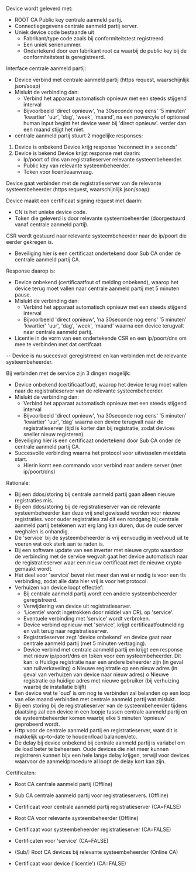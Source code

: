 

Device wordt geleverd met:
- ROOT CA Public key centrale aanmeld partij.
- Connectiegegevens centrale aanmeld partij server.
- Uniek device code bestaande uit
  - Fabrikant/type code zoals bij conformiteitstest registreerd.
  - Een uniek serienummer.
  - Ondertekend door een fabrikant root ca waarbij de public key bij de conformiteitstest is geregistreerd.


Interface centrale aanmeld partij:

- Device verbind met centrale aanmeld partij (https request, waarschijnlijk json/soap)
- Mislukt de verbinding dan:
  - Verbind het apparaat automatisch opnieuw met een steeds stijgend interval
  - Bijvoorbeeld 'direct opnieuw', 'na 30seconde nog eens' '5 minuten' 'kwartier'
      'uur', 'dag', 'week', 'maand', na een powercyle of optioneel human input begint het device weer bij 'direct opnieuw'.
      verder dan een maand stijgt het niet.
- centrale aanmeld partij stuurt 2 mogelijke responses:
 1. Device is onbekend
    Device krijg response 'reconnect in x seconds'
 2. Device is bekend
    Device krijgt response met daarin:
    - Ip/poort of dns van registratieserver relevante systeembeheerder.
    - Public key van relevante systeembeheerder.
    - Token voor licentieaanvraag.


Device gaat verbinden met de registratieserver van de relevante systeembeheerder (https request, waarschijnlijk json/soap):


Device maakt een certificaat signing request met daarin:
- CN is het unieke device code.
- Token die geleverd is door relevante systeembeheerder (doorgestuurd vanaf centrale aanmeld partij).

CSR wordt gestuurd naar relevante systeembeheerder naar de ip/poort die eerder gekregen is.
- Beveiliging hier is een certificaat ondertekend door Sub CA onder de centrale aanmeld partij CA.

Response daarop is:
- Device onbekend (certificaatfout of melding onbekend), waarop het device terug moet vallen naar centrale aanmeld partij met 5 minuten pause.
- Mislukt de verbinding dan:
  - Verbind het apparaat automatisch opnieuw met een steeds stijgend interval
  - Bijvoorbeeld 'direct opnieuw', 'na 30seconde nog eens' '5 minuten' 'kwartier'
      'uur', 'dag', 'week', 'maand' waarna een device terugvalt naar centrale aanmeld partij.
- Licentie in de vorm van een ondertekende CSR en een ip/poort/dns om mee te verbinden met dat certifcaat.

-- Device is nu succesvol geregistreerd en kan verbinden met de relevante systeembeheerder.


Bij verbinden met de service zijn 3 dingen mogelijk:
- Device onbekend (certificaatfout), waarop het device terug moet vallen naar de registratieserver van de relevante systeembeheerder.
- Mislukt de verbinding dan:
  - Verbind het apparaat automatisch opnieuw met een steeds stijgend interval
  - Bijvoorbeeld 'direct opnieuw', 'na 30seconde nog eens' '5 minuten' 'kwartier'
      'uur', 'dag' waarna een device terugvalt naar de registratieserver (tijd is korter dan bij registratie, zodat devices sneller nieuw registeren).
- Beveiliging hier is een certificaat ondertekend door Sub CA onder de centrale aanmeld partij CA.
- Succesvolle verbinding waarna het protocol voor uitwisselen meetdata start.
  - Hierin komt een commando voor verbind naar andere server (met ip/poort/dns)





Rationale:
- Bij een ddos/storing bij centrale aanmeld partij gaan alleen nieuwe registraties mis.
- Bij een ddos/storing bij de registratieserver van de relevante systeembeheerder kan deze vrij snel gewisseld worden voor nieuwe registraties.
  voor ouder registraties zal dit een rondgang bij centrale aanmeld partij betekenen wat erg lang kan duren, dus de oude server weghalen is onhandig.
- De 'service' bij de systeembeheerder is vrij eenvoudig in veelvoud uit te voeren wat ook sterk aan te raden is.
- Bij een software update van een inverter met nieuwe crypto waardoor de verbinding met de service wegvalt gaat het device automatisch 
  naar de registratieserver waar een nieuw certificaat met de nieuwe crypto gemaakt wordt.
- Het deel voor 'service' bevat niet meer dan wat er nodig is voor een tls verbinding, zodat alle data hier vrij is voor het protocol.
- Verhuizen van device loopt effectief:
  - Bij centrale aanmeld partij wordt een andere systeembeheerder geregistreerd.
  - Verwijdering van device uit registratieserver.
  - 'Licentie' wordt ingetrokken door middel van CRL op 'service'.
  - Eventuele verbinding met 'service' wordt verbroken.
  - Device verbind opnieuw met 'service', krijgt certificaatfoutmelding en valt terug naar registratieserver.
  - Registratieserver zegt 'device onbekend' en device gaat naar centrale aanmeld partij (met 5 minuten vertraging).
  - Device verbind met centrale aanmeld partij en krijgt een response met nieuw ip/poort/dns en token voor een systeembeheerder.
  Dit kan:
  o Huidige registratie naar een andere beheerder zijn (in geval van ruilverkaveling)
  o Nieuwe registratie op een nieuw adres (in geval van verhuizen van device naar nieuw adres)
  o Nieuwe registratie op huidige adres met nieuwe gebruiker (bij verhuizing waarbij de installatie blijft)
- Een device wat te 'oud' is om nog te verbinden zal belanden op een loop van elke maand verbinden met centrale aanmeld partij wat mislukt.
- Bij een storing bij de registratieserver van de systeembeheerder tijdens plaatsing zal een device in een loopje tussen centrale aanmeld partij en de systeembeheerder komen
  waarbij elke 5 minuten 'opnieuw' geprobeerd wordt.
- Http voor de centrale aanmeld partij en registratieserver, want dit is makkelijk up-to-date te houden/load balancen/etc.
- De delay bij device onbekend bij centrale aanmeld partij is variabel om de load beter te beheersen.
  Oude devices die niet meer kunnen registreren kunnen bijv een hele lange delay krijgen, 
  terwijl voor devices waarvoor de aanmeldprocedure al loopt de delay kort kan zijn.


Certificaten:
- Root CA centrale aanmeld partij (Offline)
- Sub CA centrale aanmeld partij voor registratieservers. (Offline)
- Certificaat voor centrale aanmeld partij registratieserver (CA=FALSE)
- Root CA voor relevante systeembeheerder (Offline)
- Certificaat voor systeembeheerder registratieserver (CA=FALSE)
- Certificaten voor 'service' (CA=FALSE)

- (Sub/) Root CA devices bij relevante systeembeheerder (Online CA)
- Certificaat voor device ('licentie') (CA=FALSE)
